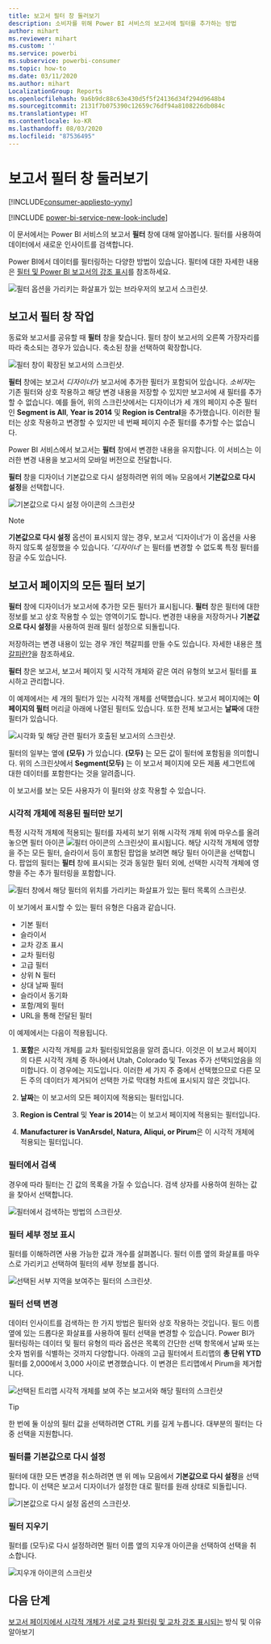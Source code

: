 ```yaml
---
title: 보고서 필터 창 둘러보기
description: 소비자를 위해 Power BI 서비스의 보고서에 필터를 추가하는 방법
author: mihart
ms.reviewer: mihart
ms.custom: ''
ms.service: powerbi
ms.subservice: powerbi-consumer
ms.topic: how-to
ms.date: 03/11/2020
ms.author: mihart
LocalizationGroup: Reports
ms.openlocfilehash: 9a6b9dc88c63e430d5f5f24136d34f294d9648b4
ms.sourcegitcommit: 2131f7b075390c12659c76df94a8108226db084c
ms.translationtype: HT
ms.contentlocale: ko-KR
ms.lasthandoff: 08/03/2020
ms.locfileid: "87536495"
---
```

# <a name="take-a-tour-of-the-report-filters-pane"></a>보고서 필터 창 둘러보기

[!INCLUDE[consumer-appliesto-yyny](../includes/consumer-appliesto-yyny.md)]

[!INCLUDE [power-bi-service-new-look-include](../includes/power-bi-service-new-look-include.md)]

이 문서에서는 Power BI 서비스의 보고서 **필터** 창에 대해 알아봅니다. 필터를 사용하여 데이터에서 새로운 인사이트를 검색합니다.

Power BI에서 데이터를 필터링하는 다양한 방법이 있습니다. 필터에 대한 자세한 내용은 [필터 및 Power BI 보고서의 강조 표시](../create-reports/power-bi-reports-filters-and-highlighting.md)를 참조하세요.

![필터 옵션을 가리키는 화살표가 있는 브라우저의 보고서 스크린샷.](media/end-user-report-filter/power-bi-report.png)

## <a name="working-with-the-report-filters-pane"></a>보고서 필터 창 작업

동료와 보고서를 공유할 때 **필터** 창을 찾습니다. 필터 창이 보고서의 오른쪽 가장자리를 따라 축소되는 경우가 있습니다. 축소된 창을 선택하여 확장합니다.

![필터 창이 확장된 보고서의 스크린샷.](media/end-user-report-filter/power-bi-expand-filter-pane.png)

**필터** 창에는 보고서 *디자이너*가 보고서에 추가한 필터가 포함되어 있습니다. *소비자*는 기존 필터와 상호 작용하고 해당 변경 내용을 저장할 수 있지만 보고서에 새 필터를 추가할 수 없습니다. 예를 들어, 위의 스크린샷에서는 디자이너가 세 개의 페이지 수준 필터인 **Segment is All**, **Year is 2014** 및 **Region is Central**을 추가했습니다. 이러한 필터는 상호 작용하고 변경할 수 있지만 네 번째 페이지 수준 필터를 추가할 수는 없습니다.

Power BI 서비스에서 보고서는 **필터** 창에서 변경한 내용을 유지합니다. 이 서비스는 이러한 변경 내용을 보고서의 모바일 버전으로 전달합니다. 

**필터** 창을 디자이너 기본값으로 다시 설정하려면 위의 메뉴 모음에서 **기본값으로 다시 설정**을 선택합니다.

![기본값으로 다시 설정 아이콘의 스크린샷](media/end-user-report-filter/power-bi-reset-icon.png) 

> [!NOTE]
> **기본값으로 다시 설정** 옵션이 표시되지 않는 경우, 보고서 ‘디자이너’가 이 옵션을 사용하지 않도록 설정했을 수 있습니다.  *‘디자이너’* 는 필터를 변경할 수 없도록 특정 필터를 잠글 수도 있습니다.

## <a name="view-all-the-filters-for-a-report-page"></a>보고서 페이지의 모든 필터 보기

**필터** 창에 디자이너가 보고서에 추가한 모든 필터가 표시됩니다. **필터** 창은 필터에 대한 정보를 보고 상호 작용할 수 있는 영역이기도 합니다. 변경한 내용을 저장하거나 **기본값으로 다시 설정**을 사용하여 원래 필터 설정으로 되돌립니다.

저장하려는 변경 내용이 있는 경우 개인 책갈피를 만들 수도 있습니다. 자세한 내용은 [책갈피란?](end-user-bookmarks.md)을 참조하세요.

**필터** 창은 보고서, 보고서 페이지 및 시각적 개체와 같은 여러 유형의 보고서 필터를 표시하고 관리합니다.

이 예제에서는 세 개의 필터가 있는 시각적 개체를 선택했습니다. 보고서 페이지에는 **이 페이지의 필터** 머리글 아래에 나열된 필터도 있습니다. 또한 전체 보고서는 **날짜**에 대한 필터가 있습니다.

![시각화 및 해당 관련 필터가 호출된 보고서의 스크린샷.](media/end-user-report-filter/power-bi-filters-pane.png)

필터의 일부는 옆에 **(모두)** 가 있습니다. **(모두)** 는 모든 값이 필터에 포함됨을 의미합니다. 위의 스크린샷에서 **Segment(모두)** 는 이 보고서 페이지에 모든 제품 세그먼트에 대한 데이터를 포함한다는 것을 알려줍니다. 

이 보고서를 보는 모든 사용자가 이 필터와 상호 작용할 수 있습니다.

### <a name="view-only-those-filters-applied-to-a-visual"></a>시각적 개체에 적용된 필터만 보기

특정 시각적 개체에 적용되는 필터를 자세히 보기 위해 시각적 개체 위에 마우스를 올려 놓으면 필터 아이콘 ![필터 아이콘의 스크린샷](media/end-user-report-filter/power-bi-filter-icon.png)이 표시됩니다. 해당 시각적 개체에 영향을 주는 모든 필터, 슬라이서 등이 포함된 팝업을 보려면 해당 필터 아이콘을 선택합니다. 팝업의 필터는 **필터** 창에 표시되는 것과 동일한 필터 외에, 선택한 시각적 개체에 영향을 주는 추가 필터링을 포함합니다.

![필터 창에서 해당 필터의 위치를 가리키는 화살표가 있는 필터 목록의 스크린샷.](media/end-user-report-filter/power-bi-hover-filters.png)

이 보기에서 표시할 수 있는 필터 유형은 다음과 같습니다.

- 기본 필터
- 슬라이서
- 교차 강조 표시
- 교차 필터링
- 고급 필터
- 상위 N 필터
- 상대 날짜 필터
- 슬라이서 동기화
- 포함/제외 필터
- URL을 통해 전달된 필터

이 예제에서는 다음이 적용됩니다.
1. **포함**은 시각적 개체를 교차 필터링되었음을 알려 줍니다. 이것은 이 보고서 페이지의 다른 시각적 개체 중 하나에서 Utah, Colorado 및 Texas 주가 선택되었음을 의미합니다. 이 경우에는 지도입니다. 이러한 세 가지 주 중에서 선택했으므로 다른 모든 주의 데이터가 제거되어 선택한 가로 막대형 차트에 표시되지 않은 것입니다.  

1. **날짜**는 이 보고서의 모든 페이지에 적용되는 필터입니다.

1. **Region is Central** 및 **Year is 2014**는 이 보고서 페이지에 적용되는 필터입니다.

4. **Manufacturer is VanArsdel, Natura, Aliqui, or Pirum**은 이 시각적 개체에 적용되는 필터입니다.


### <a name="search-in-a-filter"></a>필터에서 검색

경우에 따라 필터는 긴 값의 목록을 가질 수 있습니다. 검색 상자를 사용하여 원하는 값을 찾아서 선택합니다.

![필터에서 검색하는 방법의 스크린샷.](media/end-user-report-filter/power-bi-search.png)

### <a name="display-filter-details"></a>필터 세부 정보 표시

필터를 이해하려면 사용 가능한 값과 개수를 살펴봅니다.  필터 이름 옆의 화살표를 마우스로 가리키고 선택하여 필터의 세부 정보를 봅니다.
  
![선택된 서부 지역을 보여주는 필터의 스크린샷.](media/end-user-report-filter/power-bi-filter-expand.png)

### <a name="change-filter-selections"></a>필터 선택 변경

데이터 인사이트를 검색하는 한 가지 방법은 필터와 상호 작용하는 것입니다. 필드 이름 옆에 있는 드롭다운 화살표를 사용하여 필터 선택을 변경할 수 있습니다.  Power BI가 필터링하는 데이터 및 필터 유형의 따라 옵션은 목록의 간단한 선택 항목에서 날짜 또는 숫자 범위를 식별하는 것까지 다양합니다. 아래의 고급 필터에서 트리맵의 **총 단위 YTD** 필터를 2,000에서 3,000 사이로 변경했습니다. 이 변경은 트리맵에서 Pirum을 제거합니다.
  
![선택된 트리맵 시각적 개체를 보여 주는 보고서와 해당 필터의 스크린샷](media/end-user-report-filter/power-bi-treemap-filters.png)

> [!TIP]
> 한 번에 둘 이상의 필터 값을 선택하려면 CTRL 키를 길게 누릅니다. 대부분의 필터는 다중 선택을 지원합니다.

### <a name="reset-filter-to-default"></a>필터를 기본값으로 다시 설정

필터에 대한 모든 변경을 취소하려면 맨 위 메뉴 모음에서 **기본값으로 다시 설정**을 선택합니다.  이 선택은 보고서 디자이너가 설정한 대로 필터를 원래 상태로 되돌립니다.

![기본값으로 다시 설정 옵션의 스크린샷.](media/end-user-report-filter/power-bi-reset-icon.png)

### <a name="clear-a-filter"></a>필터 지우기

필터를 (모두)로 다시 설정하려면 필터 이름 옆의 지우개 아이콘을 선택하여 선택을 취소합니다.

![지우개 아이콘의 스크린샷](media/end-user-report-filter/power-bi-eraser.png)
  
<!--  too much detail for consumers

## Types of filters: text field filters
### List mode
Ticking a checkbox either selects or deselects the value. The **All** checkbox can be used to toggle the state of all checkboxes on or off. The checkboxes represent all the available values for that field.  As you adjust the filter, the restatement updates to reflect your choices. 

![list mode filter](media/end-user-report-filter/power-bi-restatement-new.png)

Note how the restatement now says "is Mar, Apr or May".

### Advanced mode
Select **Advanced Filtering** to switch to advanced mode. Use the dropdown controls and text boxes to identify which fields to include. By choosing between **And** and **Or**, you can build complex filter expressions. Select the **Apply Filter** button when you've set the values you want.  

![advanced mode](media/end-user-report-filter/power-bi-advanced.png)

## Types of filters: numeric field filters
### List mode
If the values are finite, selecting the field name displays a list.  See **Text field filters** &gt; **List mode** above for help using checkboxes.   

### Advanced mode
If the values are infinite or represent a range, selecting the field name opens the advanced filter mode. Use the dropdown and text boxes to specify a range of values that you want to see. 

![advanced filter](media/end-user-report-filter/power-bi-dropdown-and-text.png)

By choosing between **And** and **Or**, you can build complex filter expressions. Select the **Apply Filter** button when you've set the values you want.

## Types of filters: date and time
### List mode
If the values are finite, selecting the field name displays a list.  See **Text field filters** &gt; **List mode** above for help using checkboxes.   

### Advanced mode
If the field values represent date or time, you can specify a start/end time when using Date/Time filters.  

![datetime filter](media/end-user-report-filter/pbi_date-time-filters.png)

-->

## <a name="next-steps"></a>다음 단계

[보고서 페이지에서 시각적 개체가 서로 교차 필터링 및 교차 강조 표시되는](end-user-interactions.md) 방식 및 이유 알아보기
